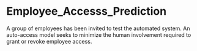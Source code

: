 # Employee_Accesss_Prediction
A group of employees has been invited to test the automated system. An auto-access model seeks to minimize the human involvement required to grant or revoke employee access.
